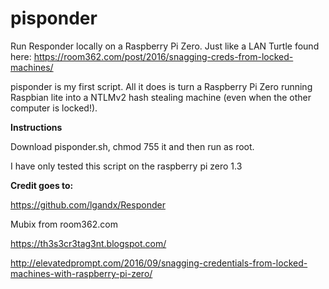 # pisponder

Run Responder locally on a Raspberry Pi Zero. Just like a LAN Turtle found here:
https://room362.com/post/2016/snagging-creds-from-locked-machines/



pisponder is my first script. All it does is turn a Raspberry Pi Zero running Raspbian lite into a NTLMv2 hash stealing machine (even when the other computer is locked!).

**Instructions**

Download pisponder.sh, chmod 755 it and then run as root.

I have only tested this script on the raspberry pi zero 1.3


**Credit goes to:**

https://github.com/lgandx/Responder

Mubix from room362.com

https://th3s3cr3tag3nt.blogspot.com/

http://elevatedprompt.com/2016/09/snagging-credentials-from-locked-machines-with-raspberry-pi-zero/

